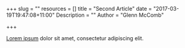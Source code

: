+++
slug = ""
resources = []
title = "Second Article"
date = "2017-03-19T19:47:08+11:00"
Description = ""
Author = "Glenn McComb"

+++

[Lorem ipsum](http://www.lipsum.com/) dolor sit amet, consectetur adipiscing elit.
